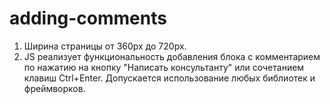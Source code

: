 # adding-comments

1. Ширина страницы от 360px до 720px.
2. JS реализует функциональность добавления блока с комментарием по нажатию на кнопку "Написать консультанту" или сочетанием клавиш Ctrl+Enter.
Допускается использование любых библиотек и фреймворков.
